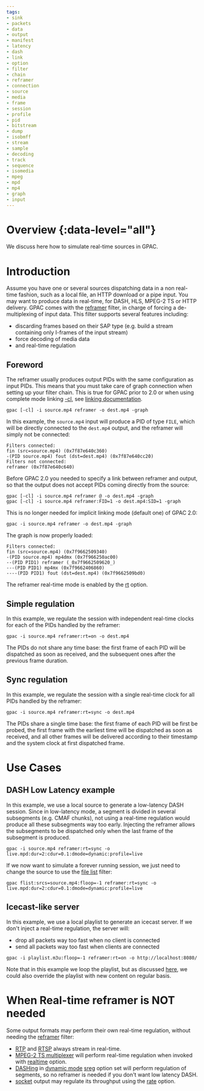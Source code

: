 ```yaml
---
tags:
- sink
- packets
- data
- output
- manifest
- latency
- dash
- link
- option
- filter
- chain
- reframer
- connection
- source
- media
- frame
- session
- profile
- pid
- bitstream
- dump
- isobmff
- stream
- sample
- decoding
- track
- sequence
- isomedia
- mpeg
- mpd
- mp4
- graph
- input
---
```



# Overview {:data-level="all"}

We discuss here how to simulate real-time sources in GPAC.  


# Introduction 

Assume you have one or several sources dispatching data in a non real-time fashion, such as a local file, an HTTP download or a pipe input. You may want to produce data in real-time, for DASH, HLS, MPEG-2 TS or HTTP delivery. 
GPAC comes with the [reframer](reframer) filter, in charge of forcing a de-multiplexing of input data. This filter supports several features including:

- discarding frames based on their SAP type (e.g. build a stream containing only I-frames of the input stream)
- force decoding of media data
- and real-time regulation

## Foreword

The reframer usually produces output PIDs with the same configuration as input PIDs. This means that you must take care of graph connection when setting up your filter chain.
This is true for GPAC prior to 2.0 or when using complete mode linking [-cl](gpac_general#cl), see [linking documentation](filters_general#filter-linking-link).
```
gpac [-cl] -i source.mp4 reframer -o dest.mp4 -graph
```

In this example, the `source.mp4` input will produce a PID of type `FILE`, which will be directly connected to the `dest.mp4` output, and the reframer will simply not be connected:

```
Filters connected:
fin (src=source.mp4) (0x7f87e640c360)
-(PID source.mp4) fout (dst=dest.mp4) (0x7f87e640cc20)
Filters not connected:
reframer (0x7f87e640c640)
```

Before GPAC 2.0 you needed to specify a link between reframer and output, so that the output does not accept PIDs coming directly from the source:

```
gpac [-cl] -i source.mp4 reframer @ -o dest.mp4 -graph
gpac [-cl] -i source.mp4 reframer:FID=1 -o dest.mp4:SID=1 -graph
```


This is no longer needed for implicit linking mode (default one) of GPAC 2.0:
```
gpac -i source.mp4 reframer -o dest.mp4 -graph
```

The graph is now properly loaded:
```
Filters connected:
fin (src=source.mp4) (0x7f9662509340)
-(PID source.mp4) mp4dmx (0x7f966250ac00)
--(PID PID1) reframer (_0x7f9662509620_)
---(PID PID1) mp4mx (0x7f9662406860)
----(PID PID1) fout (dst=dest.mp4) (0x7f9662509bd0)
```


The reframer real-time mode is enabled by the [rt](reframer#rt) option.

## Simple regulation
In this example, we regulate the session with independent real-time clocks for each of the PIDs handled by the reframer:

```
gpac -i source.mp4 reframer:rt=on -o dest.mp4
```

The PIDs do not share any time base: the first frame of each PID will be dispatched as soon as received, and the subsequent ones after the previous frame duration.

## Sync regulation
In this example, we regulate the session with a single real-time clock for all PIDs handled by the reframer:

```
gpac -i source.mp4 reframer:rt=sync -o dest.mp4
```

The PIDs share a single time base: the first frame of each PID will be first be probed, the first frame with the earliest time will be dispatched as soon as received, and all other frames will be delivered according to their timestamp and the system clock at first dispatched frame.

# Use Cases

## DASH Low Latency example
In this example, we use a local source to generate a low-latency DASH session. Since in low-latency mode, a segment is divided in several subsegments (e.g. CMAF chunks), not using a real-time regulation would produce all these subsegments way too early. Injecting the reframer allows the subsegments to be dispatched only when the last frame of the subsegment is produced.

```
gpac -i source.mp4 reframer:rt=sync -o live.mpd:dur=2:cdur=0.1:dmode=dynamic:profile=live
```

If we now want to simulate a forever running session, we just need to change the source to use the [file list](flist) filter:

```
gpac flist:srcs=source.mp4:floop=-1 reframer:rt=sync -o live.mpd:dur=2:cdur=0.1:dmode=dynamic:profile=live
```

## Icecast-like server
In this example, we use a local playlist to generate an icecast server. If we don't inject a real-time regulation, the server will:

- drop all packets way too fast when no client is connected
- send all packets way too fast when clients are connected

```
gpac -i playlist.m3u:floop=-1 reframer:rt=on -o http://localhost:8080/
```

Note that in this example we loop the playlist, but as discussed [here](flist#playlist-mode), we could also override the playlist with new content on regular basis.


# When Real-time reframer is NOT needed

Some output formats may perform their own real-time regulation, without needing the [reframer](reframer) filter: 
- [RTP](rtpout) and [RTSP](rtspout) always stream in real-time.
- [MPEG-2 TS multiplexer](m2tsmx) will perform real-time regulation when invoked with [realtime](m2tsmx#realtime) option.
- [DASHing](dasher) in [dynamic mode](dasher#dmode) [sreg](dasher#sreg) option set will perform regulation of segments, so no reframer is needed if you don't want low latency DASH.
- [socket](sockout) output may regulate its throughput using the [rate](sockout#rate) option.

